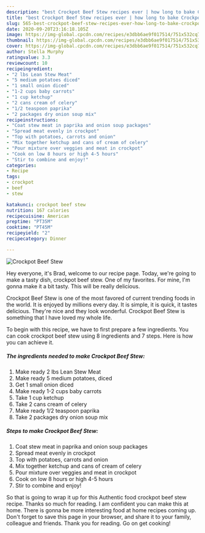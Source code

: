 ```yaml
---
description: "best Crockpot Beef Stew recipes ever | how long to bake Crockpot Beef Stew"
title: "best Crockpot Beef Stew recipes ever | how long to bake Crockpot Beef Stew"
slug: 565-best-crockpot-beef-stew-recipes-ever-how-long-to-bake-crockpot-beef-stew
date: 2020-09-20T23:16:18.105Z
image: https://img-global.cpcdn.com/recipes/e3dbb6ae9f017514/751x532cq70/crockpot-beef-stew-recipe-main-photo.jpg
thumbnail: https://img-global.cpcdn.com/recipes/e3dbb6ae9f017514/751x532cq70/crockpot-beef-stew-recipe-main-photo.jpg
cover: https://img-global.cpcdn.com/recipes/e3dbb6ae9f017514/751x532cq70/crockpot-beef-stew-recipe-main-photo.jpg
author: Stella Murphy
ratingvalue: 3.3
reviewcount: 10
recipeingredient:
- "2 lbs Lean Stew Meat"
- "5 medium potatoes diced"
- "1 small onion diced"
- "1-2 cups baby carrots"
- "1 cup ketchup"
- "2 cans cream of celery"
- "1/2 teaspoon paprika"
- "2 packages dry onion soup mix"
recipeinstructions:
- "Coat stew meat in paprika and onion soup packages"
- "Spread meat evenly in crockpot"
- "Top with potatoes, carrots and onion"
- "Mix together ketchup and cans of cream of celery"
- "Pour mixture over veggies and meat in crockpot"
- "Cook on low 8 hours or high 4-5 hours"
- "Stir to combine and enjoy!"
categories:
- Recipe
tags:
- crockpot
- beef
- stew

katakunci: crockpot beef stew 
nutrition: 167 calories
recipecuisine: American
preptime: "PT35M"
cooktime: "PT45M"
recipeyield: "2"
recipecategory: Dinner

---
```



![Crockpot Beef Stew](https://img-global.cpcdn.com/recipes/e3dbb6ae9f017514/751x532cq70/crockpot-beef-stew-recipe-main-photo.jpg)

Hey everyone, it's Brad, welcome to our recipe page. Today, we're going to make a tasty dish, crockpot beef stew. One of my favorites. For mine, I'm gonna make it a bit tasty. This will be really delicious.



Crockpot Beef Stew is one of the most favored of current trending foods in the world. It is enjoyed by millions every day. It is simple, it is quick, it tastes delicious. They're nice and they look wonderful. Crockpot Beef Stew is something that I have loved my whole life.


To begin with this recipe, we have to first prepare a few ingredients. You can cook crockpot beef stew using 8 ingredients and 7 steps. Here is how you can achieve it.

<!--inarticleads1-->

##### The ingredients needed to make Crockpot Beef Stew:

1. Make ready 2 lbs Lean Stew Meat
1. Make ready 5 medium potatoes, diced
1. Get 1 small onion diced
1. Make ready 1-2 cups baby carrots
1. Take 1 cup ketchup
1. Take 2 cans cream of celery
1. Make ready 1/2 teaspoon paprika
1. Take 2 packages dry onion soup mix




<!--inarticleads2-->

##### Steps to make Crockpot Beef Stew:

1. Coat stew meat in paprika and onion soup packages
1. Spread meat evenly in crockpot
1. Top with potatoes, carrots and onion
1. Mix together ketchup and cans of cream of celery
1. Pour mixture over veggies and meat in crockpot
1. Cook on low 8 hours or high 4-5 hours
1. Stir to combine and enjoy!




So that is going to wrap it up for this Authentic food crockpot beef stew recipe. Thanks so much for reading. I am confident you can make this at home. There is gonna be more interesting food at home recipes coming up. Don't forget to save this page in your browser, and share it to your family, colleague and friends. Thank you for reading. Go on get cooking!
